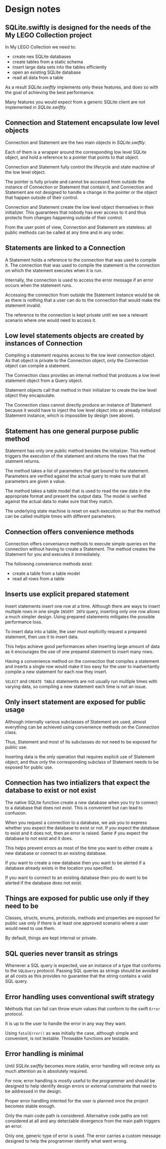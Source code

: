 
# Design notes


## SQLite.swiftly is designed for the needs of the My LEGO Collection project

In My LEGO Collection we need to:

- create nex SQLite databases
- create tables from a static schema
- insert large data sets into the tables efficiently
- open an existing SQLite database
- read all data from a table

As a result *SQLite.swiftly* implements only these features, and does so with
the goal of achieving the best performance.

Many features you would expect from a generic SQLite client are not implemented
in *SQLite.swiftly*.


## Connection and Statement encapsulate low level objects

Connection and Statement are the two main objects in *SQLite.swiftly*.

Each of them is a wrapper around the corresponding low level SQLite object, and
hold a reference to a pointer that points to that object.

Connection and Statement fully control the lifecycle and state machine of the
low level object.

The pointer is fully private and cannot be accessed from outside the instance
of Connection or Statement that contain it, and Connection and Statement are not
designed to handle a change in the pointer or the object that happen outside of
their control.

Connection and Statement create the low level object themselves in their
initializer. This guarantees that nobody has ever access to it and thus protects
from changes happening outside of their control.

From the user point of view, Connection and Statement are stateless: all public
methods can be called at any time and in any order.


## Statements are linked to a Connection

A Statement holds a reference to the connection that was used to compile it.
The connection that was used to compile the statement is the connection on which
the statement executes when it is run.

Internally, the connection is used to access the error message if an error
occurs when the statement runs.

Accessing the connection from outside the Statement instance would be ok as 
there is nothing that a user can do to the connection that would make the 
statement invalid.

The reference to the connection is kept private until we see a relevant scenario
where one would need to access it.


## Low level statements objects are created by instances of Connection

Compiling a statement requires access to the low level connection object. As
that object is private to the Connection object, only the Connection object can
compile a statement.

The Connection class provides an internal method that produces a low level
statement object from a Query object.

Statement objects call that method in their initializer to create the low level 
object they encapsulate.

The Connection class cannot directly produce an instance of Statement because it
would have to inject the low level object into an already initialized Statement
instance, which is impossible by design (see above).


## Statement has one general purpose public method

Statement has only one public method besides the initializer. This method
triggers the execution of the statement and returns the rows that the statment
returns.

The method takes a list of parameters that get bound to the statement.
Parameters are verified against the actual query to make sure that all
parameters are given a value.

The method takes a table model that is used to read the raw data in the
appropriate format and present the output data. The model is verified against
the actual data to make sure that they match.

The underlying state machine is reset on each execution so that the method can
be called multiple times with different parameters.


## Connection offers convenience methods

Connection offers conveniance methods to execute simple queries on the
connection without having to create a Statement. The method creates the
Statement for you and executes it immediately.

The followong convenience methods exist:
- create a table from a table model
- read all rows from a table


## Inserts use explicit prepared statement

Insert statements insert one row at a time. Although there are ways to insert
multiple rows in one single `INSERT INTO` query, inserting only one row allows
a much simpler design. Using prepared statements mitigates the possible
performance loss.

To insert data into a table, the user must explicitly request a prepared
statement, then use it to insert data. 

This helps achieve good performances when inserting large amount of data as it
encourages the use of one prepared statement to insert many rows.

Having a convenience method on the connection that compiles a statement and
inserts a single row would make it too easy for the user to inadvertantly
compile a new statement for each row they insert.

`SELECT` and `CREATE TABLE` statements are not usually run multiple times with
varying data, so compiling a new statement each time is not an issue.


## Only insert statement are exposed for public usage

Although internally various subclasses of Statement are used, almost everything 
can be achieved using convenience methods on the Connection class.

Thus, Statement and most of its subclasses do not need to be exposed for public
use.

Inserting data is the only operation that requires explicit use of Statement
object, and thus only the corresponding subclass of Statement needs to be
exposed for public use.


## Connection has two intializers that expect the database to exist or not exist

The native SQLite function create a new database when you try to connect to a
database that does not exist. This is convenient but can lead to confusion.

When you request a connection to a database, we ask you to express whether you
expect the database to exist or not. If you expect the database to exist and it
does not, then an error is raised. Same if you expect the database to not exist
and it does.

This helps prevent errors as most of the time you want to either create a new
database or connect to an existing database.

If you want to create a new database then you want to be alerted if a database
already exists in the location you specified.

If you want to connect to an existing database then you do want to be alerted
if the database does not exist.


## Things are exposed for public use only if they need to be

Classes, structs, enums, protocols, methods and properties are exposed for
public use only if there is at least one approved scenario where a user would
need to use them.

By default, things are kept internal or private.


## SQL queries never transit as strings

Whenever a SQL query is expected, use an instance of a type that conforms to the
`SQLQuery` protocol. Passing SQL queries as strings should be avoided at all
costs as this provides no guarantee that the string contains a valid SQL query.


## Error handling uses conventional swift strategy

Methods that can fail can throw enum values that conform to the swift `Error`
protocol.

It is up to the user to handle the error in any way they want.

Using `fatalError()` as was initially the case, although simple and convenient,
is not testable. Throwable functions are testable.


## Error handling is minimal

Until *SQLite.swiftly* becomes more stable, error handling will recieve only as
much attention as is absolutely required.

For now, error handling is mostly useful to the programmer and should be
designed to help identify design errors or external constraints that need to be
addressed in the design.

Proper error handling intented for the user is planned once the project becomes
stable enough.

Only the main code path is considered. Alternative code paths are not considered
at all and any detectable divergence from the main path triggers an error.

Only one, generic type of error is used. The error carries a custom message
designed to help the programmer identify what went wrong.